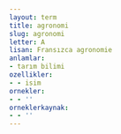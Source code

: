 ```yaml
---
layout: term
title: agronomi
slug: agronomi
letter: A
lisan: Fransızca agronomie
anlamlar:
- tarım bilimi
ozellikler:
- - isim
ornekler:
- - ''
orneklerkaynak:
- - ''
---
```

